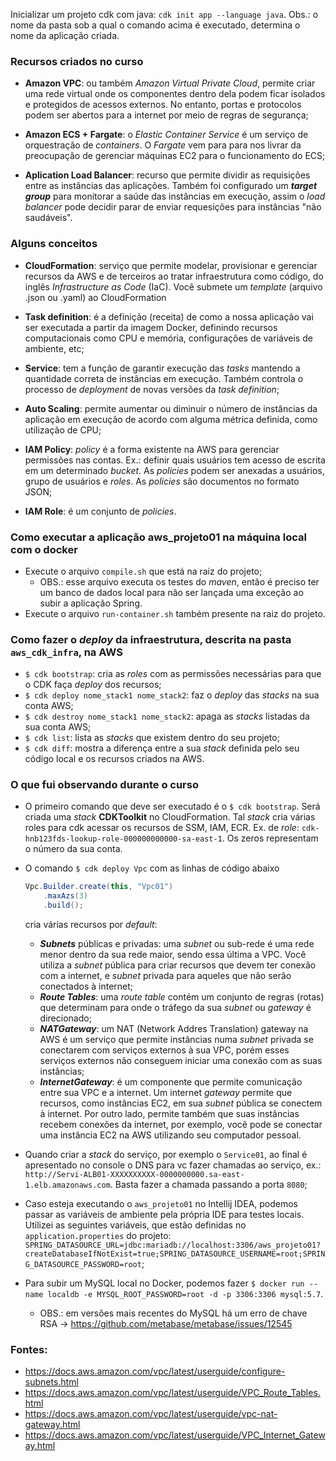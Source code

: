 

Inicializar um projeto cdk com java: `cdk init app --language java`. Obs.: o nome da pasta sob a qual o comando acima é executado, determina o nome da aplicação criada.


### Recursos criados no curso

* **Amazon VPC**: ou também *Amazon Virtual Private Cloud*, permite criar uma rede virtual onde os componentes dentro dela podem ficar isolados e protegidos de acessos externos. No entanto, portas e protocolos podem ser abertos para a internet por meio de regras de segurança;

* **Amazon ECS + Fargate**: o *Elastic Container Service* é um serviço de orquestração de *containers*. O *Fargate* vem para para nos livrar da preocupação de gerenciar máquinas EC2 para o funcionamento do ECS;

* **Aplication Load Balancer**: recurso que permite dividir as requisições entre as instâncias das aplicações. Também foi configurado um **_target group_** para monitorar a saúde das instâncias em execução, assim o *load balancer* pode decidir parar de enviar requesições para instâncias "não saudáveis".


### Alguns conceitos

* **CloudFormation**: serviço que permite modelar, provisionar e gerenciar recursos da AWS e de terceiros ao tratar infraestrutura como código, do inglês *Infrastructure as Code* (IaC). Você submete um *template* (arquivo .json ou .yaml) ao CloudFormation

* **Task definition**: é a definição (receita) de como a nossa aplicação vai ser executada a partir da imagem Docker, definindo recursos computacionais como CPU e memória, configurações de variáveis de ambiente, etc;

* **Service**: tem a função de garantir execução das *tasks* mantendo a quantidade correta de instâncias em execução. Também controla o processo de *deployment* de novas versões da *task definition*;

* **Auto Scaling**: permite aumentar ou diminuir o número de instâncias da aplicação em execução de acordo com alguma métrica definida, como utilização de CPU;

* **IAM Policy**: *policy* é a forma existente na AWS para gerenciar permissões nas contas. Ex.: definir quais usuários tem acesso de escrita em um determinado *bucket*. As *policies* podem ser anexadas a usuários, grupo de usuários e *roles*. As *policies* são documentos no formato JSON;

* **IAM Role**: é um conjunto de *policies*.

### Como executar a aplicação aws_projeto01 na máquina local com o docker

- Execute o arquivo `compile.sh` que está na raiz do projeto;
  - OBS.: esse arquivo executa os testes do *maven*, então é preciso ter um banco de dados local para não ser lançada uma exceção ao subir a aplicação Spring.
- Execute o arquivo `run-container.sh` também presente na raiz do projeto.

### Como fazer o *deploy* da infraestrutura, descrita na pasta `aws_cdk_infra`, na AWS

- `$ cdk bootstrap`: cria as *roles* com as permissões necessárias para que o CDK faça *deploy* dos recursos;
- `$ cdk deploy nome_stack1 nome_stack2`: faz o *deploy* das *stacks* na sua conta AWS;
- `$ cdk destroy nome_stack1 nome_stack2`: apaga as *stacks* listadas da sua conta AWS;
- `$ cdk list`: lista as *stacks* que existem dentro do seu projeto;
- `$ cdk diff`: mostra a diferença entre a sua *stack* definida pelo seu código local e os recursos criados na AWS.


### O que fui observando durante o curso

- O primeiro comando que deve ser executado é o `$ cdk bootstrap`. Será criada uma *stack* **CDKToolkit** no CloudFormation. Tal *stack* cria várias roles para cdk acessar os recursos de SSM, IAM, ECR. Ex. de *role*: `cdk-hnb123fds-lookup-role-000000000000-sa-east-1`. Os zeros representam o número da sua conta.

- O comando `$ cdk deploy Vpc` com as linhas de código abaixo
    ```java
    Vpc.Builder.create(this, "Vpc01")
        .maxAzs(3)
        .build();
    ``` 
    cria várias recursos por *default*:
    - ***Subnets*** públicas e privadas: uma *subnet* ou sub-rede é uma rede menor dentro da sua rede maior, sendo essa última a VPC. Você utiliza a *subnet* pública para criar recursos que devem ter conexão com a internet, e *subnet* privada para aqueles que não serão conectados à internet;
    - ***Route Tables***: uma *route table* contém um conjunto de regras (rotas) que determinam para onde o tráfego da sua *subnet* ou *gateway* é direcionado;
    - ***NATGateway***: um NAT (Network Addres Translation) gateway na AWS é um serviço que permite instâncias numa *subnet* privada se conectarem com serviços externos à sua VPC, porém esses serviços externos não conseguem iniciar uma conexão com as suas instâncias;
    - ***InternetGateway***: é um componente que permite comunicação entre sua VPC e a internet. Um internet *gateway* permite que recursos, como instâncias EC2, em sua *subnet* pública se conectem à internet. Por outro lado, permite também que suas instâncias recebem conexões da internet, por exemplo, você pode se conectar uma instância EC2 na AWS utilizando seu computador pessoal.

- Quando criar a *stack* do serviço, por exemplo o `Service01`, ao final é apresentado no console o DNS para vc fazer chamadas ao serviço, ex.: `http://Servi-ALB01-XXXXXXXXXX-0000000000.sa-east-1.elb.amazonaws.com`. Basta fazer a chamada passando a porta `8080`;

- Caso esteja executando  o `aws_projeto01` no Intellij IDEA, podemos passar as variáveis de ambiente pela própria IDE para testes locais. Utilizei as seguintes variáveis, que estão definidas no `application.properties` do projeto: `SPRING_DATASOURCE_URL=jdbc:mariadb://localhost:3306/aws_projeto01?createDatabaseIfNotExist=true;SPRING_DATASOURCE_USERNAME=root;SPRING_DATASOURCE_PASSWORD=root`;
- Para subir um MySQL local no Docker, podemos fazer `$ docker run --name localdb -e MYSQL_ROOT_PASSWORD=root -d -p 3306:3306 mysql:5.7`. 
   - OBS.: em versões mais recentes do MySQL há um erro de chave RSA -> https://github.com/metabase/metabase/issues/12545


### Fontes:
- https://docs.aws.amazon.com/vpc/latest/userguide/configure-subnets.html
- https://docs.aws.amazon.com/vpc/latest/userguide/VPC_Route_Tables.html
- https://docs.aws.amazon.com/vpc/latest/userguide/vpc-nat-gateway.html
- https://docs.aws.amazon.com/vpc/latest/userguide/VPC_Internet_Gateway.html